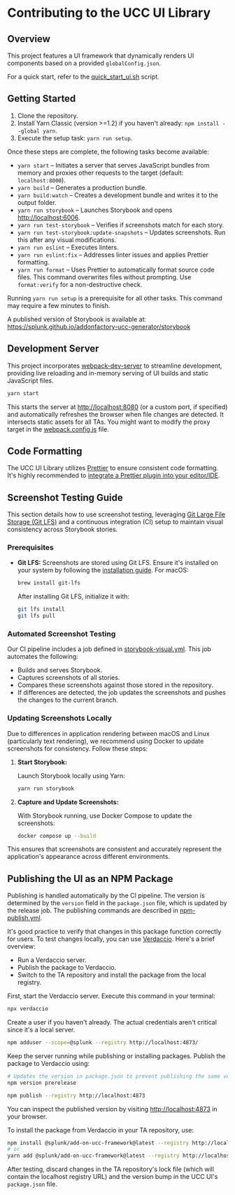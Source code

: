 # Contributing to the UCC UI Library

## Overview

This project features a UI framework that dynamically renders UI components based on a provided `globalConfig.json`.

For a quick start, refer to the [quick_start_ui.sh](../scripts/quick_start_ui.sh) script.

## Getting Started

1. Clone the repository.
1. Install Yarn Classic (version >=1.2) if you haven't already: `npm install --global yarn`.
1. Execute the setup task: `yarn run setup`.

Once these steps are complete, the following tasks become available:

* `yarn start` – Initiates a server that serves JavaScript bundles from memory and proxies other requests to the target (default: `localhost:8000`).
* `yarn build` – Generates a production bundle.
* `yarn build:watch` – Creates a development bundle and writes it to the output folder.
* `yarn run storybook` – Launches Storybook and opens <http://localhost:6006>.
* `yarn run test-storybook` – Verifies if screenshots match for each story.
* `yarn run test-storybook:update-snapshots` – Updates screenshots.  Run this after any visual modifications.
* `yarn run eslint` – Executes linters.
* `yarn run eslint:fix` – Addresses linter issues and applies Prettier formatting.
* `yarn run format` – Uses Prettier to automatically format source code files.  This command overwrites files without prompting. Use `format:verify` for a non-destructive check.

Running `yarn run setup` is a prerequisite for all other tasks.  This command may require a few minutes to finish.

A published version of Storybook is available at: <https://splunk.github.io/addonfactory-ucc-generator/storybook>

## Development Server

This project incorporates [webpack-dev-server](https://webpack.js.org/configuration/dev-server/) to streamline development, providing live reloading and in-memory serving of UI builds and static JavaScript files.

```bash
yarn start
```

This starts the server at <http://localhost:8080> (or a custom port, if specified) and automatically refreshes the browser when file changes are detected. It intersects static assets for all TAs. You might want to modify the proxy target in the [webpack.config.js](webpack.config.js) file.

## Code Formatting

The UCC UI Library utilizes [Prettier](https://github.com/prettier/prettier) to ensure consistent code formatting.  It's highly recommended to [integrate a Prettier plugin into your editor/IDE](https://github.com/prettier/prettier#editor-integration).

## Screenshot Testing Guide

This section details how to use screenshot testing, leveraging [Git Large File Storage (Git LFS)](https://git-lfs.com/) and a continuous integration (CI) setup to maintain visual consistency across Storybook stories.

### Prerequisites

* **Git LFS:** Screenshots are stored using Git LFS.  Ensure it's installed on your system by following the [installation guide](https://github.com/git-lfs/git-lfs#installing).  For macOS:

    ```bash
    brew install git-lfs
    ```

    After installing Git LFS, initialize it with:

    ```bash
    git lfs install
    git lfs pull
    ```

### Automated Screenshot Testing

Our CI pipeline includes a job defined in [storybook-visual.yml](../.github/workflows/storybook-visual.yml). This job automates the following:

* Builds and serves Storybook.
* Captures screenshots of all stories.
* Compares these screenshots against those stored in the repository.
* If differences are detected, the job updates the screenshots and pushes the changes to the current branch.

### Updating Screenshots Locally

Due to differences in application rendering between macOS and Linux (particularly text rendering), we recommend using Docker to update screenshots for consistency.  Follow these steps:

1. **Start Storybook:**

    Launch Storybook locally using Yarn:

    ```bash
    yarn run storybook
    ```

1. **Capture and Update Screenshots:**

    With Storybook running, use Docker Compose to update the screenshots:

    ```bash
    docker compose up --build
    ```

This ensures that screenshots are consistent and accurately represent the application's appearance across different environments.

## Publishing the UI as an NPM Package

Publishing is handled automatically by the CI pipeline. The version is determined by the `version` field in the `package.json` file, which is updated by the release job. The publishing commands are described in [npm-publish.yml](../.github/workflows/npm-publish.yml).

It's good practice to verify that changes in this package function correctly for users. To test changes locally, you can use [Verdaccio](https://github.com/verdaccio/verdaccio). Here's a brief overview:

* Run a Verdaccio server.
* Publish the package to Verdaccio.
* Switch to the TA repository and install the package from the local registry.

First, start the Verdaccio server. Execute this command in your terminal:

```bash
npx verdaccio
```

Create a user if you haven't already. The actual credentials aren't critical since it's a local server.

```bash
npm adduser --scope=@splunk --registry http://localhost:4873/
```

Keep the server running while publishing or installing packages.  Publish the package to Verdaccio using:

```bash
# Updates the version in package.json to prevent publishing the same version.
npm version prerelease

npm publish --registry http://localhost:4873
```

You can inspect the published version by visiting <http://localhost:4873> in your browser.

To install the package from Verdaccio in your TA repository, use:

```bash
npm install @splunk/add-on-ucc-framework@latest --registry http://localhost:4873
# or
yarn add @splunk/add-on-ucc-framework@latest --registry http://localhost:4873
```

After testing, discard changes in the TA repository's lock file (which will contain the localhost registry URL) and the version bump in the UCC UI's `package.json` file.

